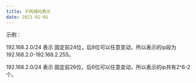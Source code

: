```yaml
---
title: 子网掩码表示
date: 2021-02-01
---
```


示例：

192.168.2.0/24 表示 固定前24位，后8位可以任意变动，所以表示的ip段为192.168.2.0-192.168.2.255。

192.168.2.0/24 表示 固定前26位，后6位可以任意变动，所以表示的ip共有2^6-2个。
